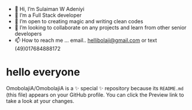 - 👋 Hi, I’m Sulaiman W Adeniyi
- 👀 I’m a Full Stack developer  
- 🌱 I’m open to creating magic and writing clean codes
- 💞️ I’m looking to collaborate on any projects and learn from other senior developers
- 📫 How to reach me ... email.. hellibolaji@gmail.com or text (49)017684888172

# hello everyone
OmobolajiA/OmobolajiA is a ✨ special ✨ repository because its `README.md` (this file) appears on your GitHub profile.
You can click the Preview link to take a look at your changes. 

